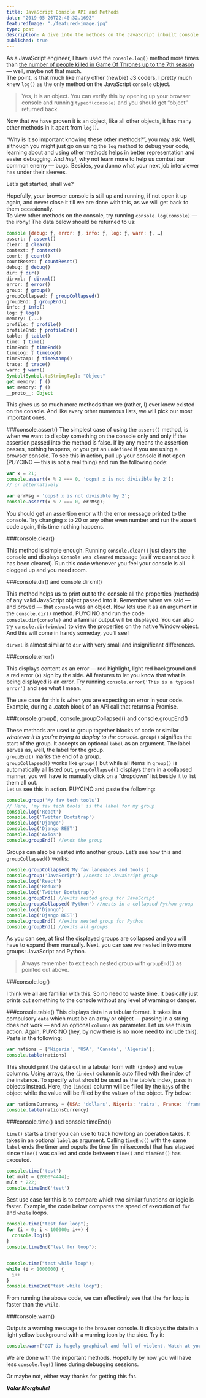 ```yaml
---
title: JavaScript Console API and Methods
date: "2019-05-26T22:40:32.169Z"
featuredImage: "./featured-image.jpg"
type: post
description: A dive into the methods on the JavaScript inbuilt console object.
published: true
---
```


As a JavaScript engineer, I have used the `console.log()` method more times than [the number of people killed in Game Of Thrones up to the 7th season](https://winteriscoming.net/2017/10/26/30-minutes-or-less-watch-all-174373-deaths-in-game-of-thrones-seasons-1-7/) — well, maybe not that much.<br/>
The point, is that much like many other (newbie) JS coders, I pretty much knew `log()` as the only method on the JavaScript `console` object. 
>Yes, it is an object. 
>You can verify this by opening up your browser console and running `typeof(console)` and you should get “object” returned back. 

Now that we have proven it is an object, like all other objects, it has many other methods in it apart from `log()`. 

“Why is it so important knowing these other methods?”, you may ask. Well, although you might just go on using the `log` method to debug your code, learning about and using other methods helps in better representation and easier debugging. And _hey!_, why not learn more to help us combat our common enemy — bugs. Besides, you dunno what your next job interviewer has under their sleeves.

Let’s get started, shall we?

Hopefully, your browser console is still up and running, if not open it up again, and never close it till we are done with this, as we will get back to them occasionally.
<br/>To view other methods on the console, try running `console.log(console)` — the irony! The data below should be returned to us:

```javascript
console {debug: ƒ, error: ƒ, info: ƒ, log: ƒ, warn: ƒ, …}
assert: ƒ assert()
clear: ƒ clear()
context: ƒ context()
count: ƒ count()
countReset: ƒ countReset()
debug: ƒ debug()
dir: ƒ dir()
dirxml: ƒ dirxml()
error: ƒ error()
group: ƒ group()
groupCollapsed: ƒ groupCollapsed()
groupEnd: ƒ groupEnd()
info: ƒ info()
log: ƒ log()
memory: (...)
profile: ƒ profile()
profileEnd: ƒ profileEnd()
table: ƒ table()
time: ƒ time()
timeEnd: ƒ timeEnd()
timeLog: ƒ timeLog()
timeStamp: ƒ timeStamp()
trace: ƒ trace()
warn: ƒ warn()
Symbol(Symbol.toStringTag): "Object"
get memory: ƒ ()
set memory: ƒ ()
__proto__: Object
```
This gives us so much more methods than we (rather, I) ever knew existed on the console. And like every other numerous lists, we will pick our most important ones.


###console.assert()
The simplest case of using the `assert()` method, is when we want to display something on the console only and only if the assertion passed into the method is false. If by any means the assertion passes, nothing happens, or you get an `undefined` if you are using a browser console. To see this in action, pull up your console if not open (PUYCINO — this is not a real thing) and run the following code:

```javascript
var x = 21;
console.assert(x % 2 === 0, 'oops! x is not divisible by 2');
// or alternatively

var errMsg = 'oops! x is not divisible by 2';
console.assert(x % 2 === 0, errMsg);
```

You should get an assertion error with the error message printed to the console. Try changing `x` to 20 or any other even number and run the assert code again, this time nothing happens.

###console.clear()

This method is simple enough. Running `console.clear()` just clears the console and displays `Console was cleared` message (as if we cannot see it has been cleared). Run this code whenever you feel your console is all clogged up and you need room.

###console.dir() and console.dirxml()

This method helps us to print out to the console all the properties (methods) of any valid JavaScript object passed into it. Remember when we said — and proved — that `console` was an object. Now lets use it as an argument in the `console.dir()` method. PUYCINO and run the code `console.dir(console)` and a familiar output will be displayed. You can also try `console.dir(window)` to view the properties on the native Window object. And this will come in handy someday, you’ll see!

`dirxml` is almost similar to `dir` with very small and insignificant differences.

###console.error()

This displays content as an error — red highlight, light red background and a red error (x) sign by the side. All features to let you know that what is being displayed is an error. Try running `console.error('This is a typical error')` and see what I mean.

The use case for this is when you are expecting an error in your code. Example, during a .catch block of an API call that returns a Promise.

###console.group(), console.groupCollapsed() and console.groupEnd()

These methods are used to group together blocks of code or similar _whatever it is you’re trying to display to the console._
`group()` signifies the start of the group. It accepts an optional `label` as an argument. The label serves as, well, the label for the group.
<br/>`groupEnd()` marks the end of a group. <br/>
`groupCollapsed()` works like `group()` but while all items in `group()` is automatically all listed out, `groupCollapsed()` displays them in a collapsed manner, you will have to manually click on a “dropdown” list beside it to list them all out.
<br/>Let us see this in action. PUYCINO and paste the following:

```javascript
console.group('My fav tech tools')
// Here, 'my fav tech tools' is the label for my group
console.log('React')
console.log('Twitter Bootstrap')
console.log('Django')
console.log('Django REST')
console.log('Axios')
console.groupEnd() //ends the group
```
Groups can also be nested into another group. Let’s see how this and `groupCollapsed()` works:

```javascript
console.groupCollapsed('My fav languages and tools')
console.group('JavaScript') //nests in JavaScript group
console.log('React')
console.log('Redux')
console.log('Twitter Bootstrap')
console.groupEnd() //exits nested group for JavaScript
console.groupCollapsed('Python') //nests in a collapsed Python group
console.log('Django')
console.log('Django REST')
console.groupEnd() //exits nested group for Python
console.groupEnd() //exits all groups
```
As you can see, at first the displayed groups are collapsed and you will have to expand them manually. Next, you can see we nested in two more groups: JavaScript and Python.
>Always remember to exit each nested group with `groupEnd()` as pointed out above.

###console.log()

I think we all are familiar with this. So no need to waste time. It basically just prints out something to the console without any level of warning or danger.

###console.table()
This displays data in a tabular format. It takes in a compulsory `data` which must be an array or object — passing in a string does not work — and an optional `columns` as parameter.
Let us see this in action. Again, PUYCINO (hey, by now there is no more need to include this). Paste in the following:

```javascript
var nations = ['Nigeria', 'USA', 'Canada', 'Algeria'];
console.table(nations)
```
This should print the data out in a tabular form with `(index)` and `value` columns. Using arrays, the `(index)` column is auto filled with the index of the instance. To specify what should be used as the table’s index, pass in objects instead. Here, the `(index)` column will be filled by the `keys` of the object while the value will be filled by the `values` of the object. Try below:

```javascript
var nationsCurrency = {USA: 'dollars', Nigeria: 'naira', France: 'franc'}
console.table(nationsCurrency)
```

###console.time() and console.timeEnd()

`time()` starts a timer you can use to track how long an operation takes. It takes in an optional `label` as argument. Calling t`imeEnd()` with the same `label` ends the timer and ouputs the time (in miliseconds) that has elapsed since `time()` was called and code between `time()` and `timeEnd()` has executed.

```javascript
console.time('test')
let mult = (2000*4444);
mult * 222;
console.timeEnd('test')
```
Best use case for this is to compare which two similar functions or logic is faster. Example, the code below compares the speed of execution of `for` and `while` loops.

```javascript
console.time("test for loop");
for (i = 0; i < 100000; i++) {
  console.log(i)
}
console.timeEnd("test for loop");


console.time("test while loop");
while (i < 1000000) {
  i++
}
console.timeEnd("test while loop");
```
From running the above code, we can effectively see that the `for` loop is faster than the `while`.

###console.warn()

Outputs a warning message to the browser console. It displays the data in a light yellow background with a warning icon by the side. Try it:
```javascript
console.warn("GOT is hugely graphical and full of violent. Watch at your own discretion.")
```
We are done with the important methods. Hopefully by now you will have less `console.log()` lines during debugging sessions.
 
 Or maybe not, either way thanks for getting this far.
 

__*Valar Morghulis!*__